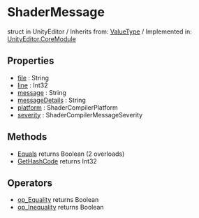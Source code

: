 # ShaderMessage
struct in UnityEditor
 / Inherits from: <a href="https://docs.unity3d.com/6000.1/Documentation/ScriptReference/ValueType.html">ValueType</a> / Implemented in: <a href="https://docs.unity3d.com/6000.1/Documentation/ScriptReference/UnityEditor.CoreModule.html">UnityEditor.CoreModule</a>

## Properties
- <a href="https://docs.unity3d.com/6000.1/Documentation/ScriptReference/ShaderMessage-file.html">file</a> : String
- <a href="https://docs.unity3d.com/6000.1/Documentation/ScriptReference/ShaderMessage-line.html">line</a> : Int32
- <a href="https://docs.unity3d.com/6000.1/Documentation/ScriptReference/ShaderMessage-message.html">message</a> : String
- <a href="https://docs.unity3d.com/6000.1/Documentation/ScriptReference/ShaderMessage-messageDetails.html">messageDetails</a> : String
- <a href="https://docs.unity3d.com/6000.1/Documentation/ScriptReference/ShaderMessage-platform.html">platform</a> : ShaderCompilerPlatform
- <a href="https://docs.unity3d.com/6000.1/Documentation/ScriptReference/ShaderMessage-severity.html">severity</a> : ShaderCompilerMessageSeverity

## Methods
- <a href="https://docs.unity3d.com/6000.1/Documentation/ScriptReference/ShaderMessage.Equals.html">Equals</a> returns Boolean (2 overloads)
- <a href="https://docs.unity3d.com/6000.1/Documentation/ScriptReference/ShaderMessage.GetHashCode.html">GetHashCode</a> returns Int32

## Operators
- <a href="https://docs.unity3d.com/6000.1/Documentation/ScriptReference/ShaderMessage.op_Equality.html">op_Equality</a> returns Boolean
- <a href="https://docs.unity3d.com/6000.1/Documentation/ScriptReference/ShaderMessage.op_Inequality.html">op_Inequality</a> returns Boolean
